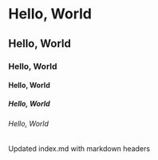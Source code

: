 # Hello, World
## Hello, World
### Hello, World
#### Hello, World
##### Hello, World
###### Hello, World













Updated index.md with markdown headers
